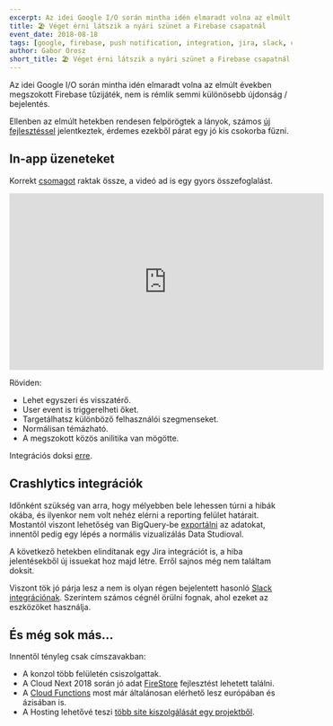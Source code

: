 ```yaml
---
excerpt: Az idei Google I/O során mintha idén elmaradt volna az elmúlt években megszokott Firebase tűzijáték, nem is rémlik semmi különösebb újdonság / bejelentés.
title: 🏖️ Véget érni látszik a nyári szünet a Firebase csapatnál
event_date: 2018-08-18
tags: [google, firebase, push notification, integration, jira, slack, cloud, firestore, functions, hosting]
author: Gabor Orosz
short_title: 🏖️ Véget érni látszik a nyári szünet a Firebase csapatnál
---
```


Az idei Google I/O során mintha idén elmaradt volna az elmúlt években megszokott Firebase tűzijáték, nem is rémlik semmi különösebb újdonság / bejelentés.

Ellenben az elmúlt hetekben rendesen felpörögtek a lányok, számos [új fejlesztéssel](http://bit.ly/firebase-whats-new) jelentkeztek, érdemes ezekből párat egy jó kis csokorba fűzni.

## In-app üzeneteket

Korrekt [csomagot](http://bit.ly/firebase-in-app-msg) raktak össze, a videó ad is egy gyors összefoglalást.

<iframe width="560" height="315" src="https://www.youtube.com/embed/5MRKpvKV2pg" frameborder="0" allow="autoplay; encrypted-media" allowfullscreen></iframe>

Röviden:

- Lehet egyszeri és visszatérő.
- User event is triggerelheti őket.
- Targetálhatsz különböző felhasználói szegmenseket.
- Normálisan témázható.
- A megszokott közös anilitika van mögötte.

Integrációs doksi [erre](http://bit.ly/firebase-iam-get-started).

## Crashlytics integrációk

Időnként szükség van arra, hogy mélyebben bele lehessen túrni a hibák okába, és ilyenkor nem volt nehéz elérni a reporting felület határait. Mostantól viszont lehetőség van BigQuery-be [exportálni](http://bit.ly/firebase-crashlytics-bigquery) az adatokat, innentől pedig egy lépés a normális vizualizálás Data Studioval.

A következő hetekben elindítanak egy Jira integrációt is, a hiba jelentésekből új issuekat hoz majd létre. Erről sajnos még nem találtam doksit.

Viszont tök jó párja lesz a nem is olyan régen bejelentett hasonló [Slack integrációnak](http://bit.ly/firebase-slack). Szerintem számos cégnél örülni fognak, ahol ezeket az eszközöket használja.

## És még sok más...

Innentől tényleg csak címszavakban:

- A konzol több felületén csiszolgattak.
- A Cloud Next 2018 során jó adat [FireStore](http://bit.ly/firebase-cloud-firestore) fejlesztést lehetett találni.
- A [Cloud Functions](http://bit.ly/firebase-cloud-functions-runtime) most már általánosan elérhető lesz európában és ázisában is.
- A Hosting lehetővé teszi [több site kiszolgálását egy projektből](http://bit.ly/firebase-hosting-multisite).
